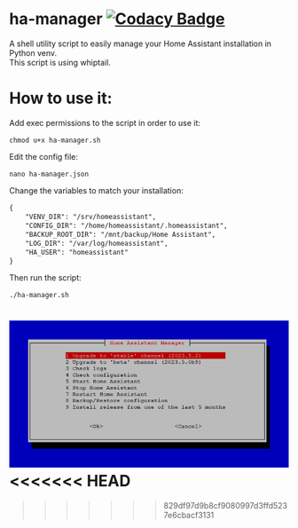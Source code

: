 # ha-manager [![Codacy Badge](https://app.codacy.com/project/badge/Grade/304c18daae7f4429bbcc9d97b6f624cb)](https://app.codacy.com/gh/OToussaint/ha-manager/dashboard?utm_source=gh&utm_medium=referral&utm_content=&utm_campaign=Badge_grade)
A shell utility script to easily manage your Home Assistant installation in Python venv.  
This script is using whiptail.
# How to use it:
Add exec permissions to the script in order to use it:
```
chmod u+x ha-manager.sh
```
Edit the config file:
```
nano ha-manager.json
```
Change the variables to match your installation:
```
{
    "VENV_DIR": "/srv/homeassistant",
    "CONFIG_DIR": "/home/homeassistant/.homeassistant",
    "BACKUP_ROOT_DIR": "/mnt/backup/Home Assistant",
    "LOG_DIR": "/var/log/homeassistant",
    "HA_USER": "homeassistant"
}
```

Then run the script:
```
./ha-manager.sh
```
![Main menu](https://github.com/OToussaint/ha-manager/raw/main/screenshots/ha-manager.png)
<<<<<<< HEAD
=======

>>>>>>> 829df97d9b8cf9080997d3ffd5237e6cbacf3131
